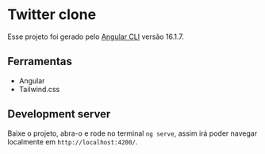 # Twitter clone

Esse projeto foi gerado pelo [Angular CLI](https://github.com/angular/angular-cli) versão 16.1.7.

## Ferramentas

- Angular
- Tailwind.css

## Development server

Baixe o projeto, abra-o e rode no terminal `ng serve`, assim irá poder navegar localmente em `http://localhost:4200/`.
